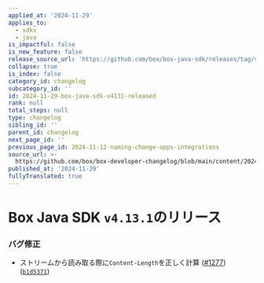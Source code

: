 ```yaml
---
applied_at: '2024-11-29'
applies_to:
  - sdks
  - java
is_impactful: false
is_new_feature: false
release_source_url: 'https://github.com/box/box-java-sdk/releases/tag/v4.13.1'
collapse: true
is_index: false
category_id: changelog
subcategory_id: ''
id: 2024-11-29-box-java-sdk-v4131-released
rank: null
total_steps: null
type: changelog
sibling_id: ''
parent_id: changelog
next_page_id: ''
previous_page_id: 2024-11-12-naming-change-apps-integrations
source_url: >-
  https://github.com/box/box-developer-changelog/blob/main/content/2024/11-29-box-java-sdk-v4131-released.md
published_at: '2024-11-29'
fullyTranslated: true
---
```

# Box Java SDK `v4.13.1`のリリース

### バグ修正

* ストリームから読み取る際に`Content-Length`を正しく計算 ([#1277][1]) ([`b1d5371`][2])

[1]: https://github.com/box/box-java-sdk/issues/1277

[2]: https://github.com/box/box-java-sdk/commit/b1d5371491abe1729a95eb9dc39d375135c8681d
